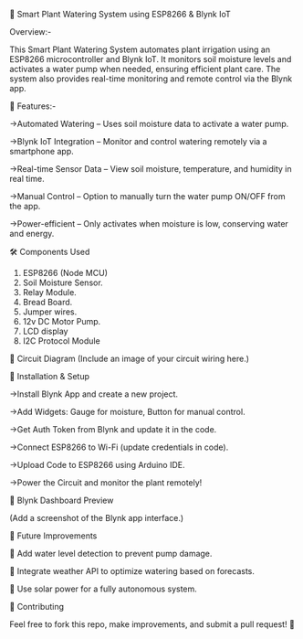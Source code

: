 🌱 Smart Plant Watering System using ESP8266 & Blynk IoT

 Overview:-

This Smart Plant Watering System automates plant irrigation using an ESP8266 microcontroller and Blynk IoT. It monitors soil moisture levels and activates a water pump when needed, ensuring efficient plant care. The system also provides real-time monitoring and remote control via the Blynk app.

🔧 Features:-

  ->Automated Watering – Uses soil moisture data to activate a water pump.
  
  ->Blynk IoT Integration – Monitor and control watering remotely via a smartphone app.
  
  ->Real-time Sensor Data – View soil moisture, temperature, and humidity in real time.
  
  ->Manual Control – Option to manually turn the water pump ON/OFF from the app.
  
  ->Power-efficient – Only activates when moisture is low, conserving water and energy.

🛠️ Components Used
1.	ESP8266 (Node MCU)
2.	Soil Moisture Sensor.
3.	Relay Module.
4.	Bread Board.
5.	Jumper wires.
6.	12v DC Motor Pump.
7.	LCD display
8.	I2C Protocol  Module

🔌 Circuit Diagram
(Include an image of your circuit wiring here.)

📌 Installation & Setup

->Install Blynk App and create a new project.

->Add Widgets: Gauge for moisture, Button for manual control.

->Get Auth Token from Blynk and update it in the code.

->Connect ESP8266 to Wi-Fi (update credentials in code).

->Upload Code to ESP8266 using Arduino IDE.

->Power the Circuit and monitor the plant remotely!

📱 Blynk Dashboard Preview

(Add a screenshot of the Blynk app interface.)

🎯 Future Improvements

🔹 Add water level detection to prevent pump damage.

🔹 Integrate weather API to optimize watering based on forecasts.

🔹 Use solar power for a fully autonomous system.

🤝 Contributing

Feel free to fork this repo, make improvements, and submit a pull request! 🚀
